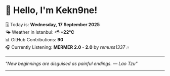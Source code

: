 # 👋 Hello, I'm Kekn9ne!

🗓️ Today is: **Wednesday, 17 September 2025**  
🌤️ Weather in Istanbul: **⛅️  +22°C**  
📊 GitHub Contributions: **90**  
🎧 Currently Listening: **MERMER 2.0 - 2.0** by *remuss1337* 🎶

---

_"New beginnings are disguised as painful endings. — *Lao Tzu*"_

---
